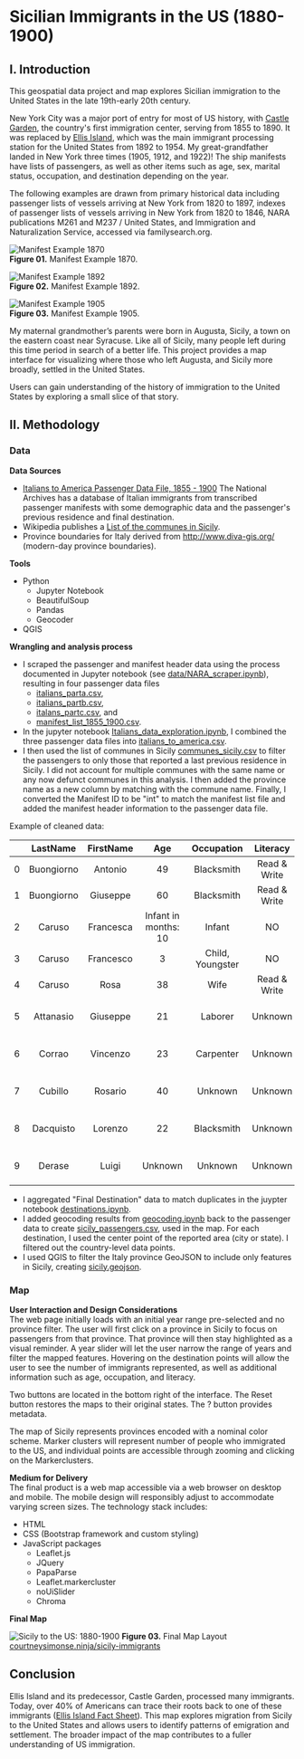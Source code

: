# Sicilian Immigrants in the US (1880-1900)

## I. Introduction

This geospatial data project and map explores Sicilian immigration to the United States in the late 19th-early 20th century.

New York City was a major port of entry for most of US history, with [Castle Garden](https://www.nps.gov/cacl/index.htm), the country's first immigration center, serving from 1855 to 1890. It was replaced by [Ellis Island](https://www.nps.gov/elis/index.htm), which was the main immigrant processing station for the United States from 1892 to 1954. My great-grandfather landed in New York three times (1905, 1912, and 1922)! The ship manifests have lists of passengers, as well as other items such as age, sex, marital status, occupation, and destination depending on the year.

The following examples are drawn from primary historical data including passenger lists of vessels arriving at New York from 1820 to 1897, indexes of passenger lists of vessels arriving in New York from 1820 to 1846, NARA publications M261 and M237 / United States, and Immigration and Naturalization Service, accessed via familysearch.org.  

![Manifest Example 1870](images/ManifestExample1870.jpg "1870")  
**Figure 01.** Manifest Example 1870.  

![Manifest Example 1892](images/ManifestExample1892.jpg "1892")  
**Figure 02.** Manifest Example 1892.   

![Manifest Example 1905](images/ManifestExample1905.jpg "1905")  
**Figure 03.** Manifest Example 1905.  

My maternal grandmother’s parents were born in Augusta, Sicily, a town on the eastern coast near Syracuse. Like all of Sicily, many people left during this time period in search of a better life. This project provides a map interface for visualizing where those who left Augusta, and Sicily more broadly, settled in the United States.  

Users can gain understanding of the history of immigration to the United States by exploring a small slice of that story.

## II. Methodology

### Data

**Data Sources**

- [Italians to America Passenger Data File, 1855 - 1900](https://aad.archives.gov/aad/series-description.jsp?s=4433&cat=GP44&bc=,sl&col=1002) The National Archives has a database of Italian immigrants from transcribed passenger manifests with some demographic data and the passenger's previous residence and final destination.
- Wikipedia publishes a [List of the communes in Sicily](https://en.wikipedia.org/wiki/List_of_communes_of_Sicily).
- Province boundaries for Italy derived from http://www.diva-gis.org/ (modern-day province boundaries).

**Tools**  
+ Python
  + Jupyter Notebook
  + BeautifulSoup
  + Pandas
  + Geocoder
+ QGIS

**Wrangling and analysis process**
+ I scraped the passenger and manifest header data using the process documented in Jupyter notebook (see [data/NARA_scraper.ipynb](project-files/NARA_scraper.ipynb)), resulting in four passenger data files
  + [italians_parta.csv](project-files/italians_parta.csv),
  + [italians_partb.csv](project-files/italians_partb.csv),
  + [italans_partc.csv](project-files/italians_partc.csv), and
  + [manifest_list_1855_1900.csv](project-files/manifest_list_1855_1900.csv).  
+ In the jupyter notebook [Italians_data_exploration.ipynb](project-files/Italians_data_exploration.ipynb), I combined the three passenger data files into [italians_to_america.csv](data/italians_to_america.csv).
+ I then used the list of communes in Sicily [communes_sicily.csv](data/communes_sicily.csv) to filter the passengers to only those that reported a last previous residence in Sicily. I did not account for multiple communes with the same name or any now defunct communes in this analysis. I then added the province name as a new column by matching with the commune name. Finally, I converted the Manifest ID to be "int" to match the manifest list file and added the manifest header information to the passenger data file.

Example of cleaned data:

|       | **LastName** | **FirstName** |       **Age**        |  **Occupation**  | **Literacy** | **CountryofOrigin** | **CityTownofLastResidence** | **DestinationCityTown** |           **TransitTravelCompartment**            | **ManifestID** | **Province** | **ShipName** |     **Port**     | **Arrival** |
| :---: | :----------: | :-----------: | :------------------: | :--------------: | :----------: | :-----------------: | :-------------------------: | :---------------------: | :-----------------------------------------------: | :------------: | :----------: | :----------: | :--------------: | :---------: |
|   0   |  Buongiorno  |    Antonio    |          49          |    Blacksmith    | Read & Write |        Italy        |           Sciacca           |        New York         | Return trip to USA - non US Citizen [Transit];... |     82236      |  Agrigento   |     EMS      |      Naples      | 12/29/1892  |
|   1   |  Buongiorno  |   Giuseppe    |          60          |    Blacksmith    | Read & Write |        Italy        |           Sciacca           |        New York         | Return trip to USA - non US Citizen [Transit];... |     82236      |  Agrigento   |     EMS      |      Naples      | 12/29/1892  |
|   2   |    Caruso    |   Francesca   | Infant in months: 10 |      Infant      |      NO      |        Italy        |           Sciacca           |        New York         | Return trip to USA - non US Citizen [Transit];... |     82236      |  Agrigento   |     EMS      |      Naples      | 12/29/1892  |
|   3   |    Caruso    |   Francesco   |          3           | Child, Youngster |      NO      |        Italy        |           Sciacca           |        New York         | Return trip to USA - non US Citizen [Transit];... |     82236      |  Agrigento   |     EMS      |      Naples      | 12/29/1892  |
|   4   |    Caruso    |     Rosa      |          38          |       Wife       | Read & Write |        Italy        |           Sciacca           |        New York         | Return trip to USA - non US Citizen [Transit];... |     82236      |  Agrigento   |     EMS      |      Naples      | 12/29/1892  |
|   5   |  Attanasio   |   Giuseppe    |          21          |     Laborer      |   Unknown    |        Italy        |           Palermo           |        New York         |  Staying in the USA [Transit]; Stowaway [Travel]  |     80591      |   Palermo    |   Gottardo   |     Antwerp      | 11/30/1884  |
|   6   |    Corrao    |   Vincenzo    |          23          |    Carpenter     |   Unknown    |        Italy        |           Palermo           |        New York         |  Staying in the USA [Transit]; Stowaway [Travel]  |     80591      |   Palermo    |   Gottardo   |     Antwerp      | 11/30/1884  |
|   7   |   Cubillo    |    Rosario    |          40          |     Unknown      |   Unknown    |        Italy        |           Messina           |        New York         |  Staying in the USA [Transit]; Stowaway [Travel]  |       63       |   Messina    |    Alesia    | Messina & Naples | 04/25/1885  |
|   8   |  Dacquisto   |    Lorenzo    |          22          |    Blacksmith    |   Unknown    |        Italy        |           Palermo           |        New York         |  Staying in the USA [Transit]; Stowaway [Travel]  |     80591      |   Palermo    |   Gottardo   |     Antwerp      | 11/30/1884  |
|   9   |    Derase    |     Luigi     |       Unknown        |     Unknown      |   Unknown    |        Italy        |           MESSINA           |        New York         |  Staying in the USA [Transit]; Stowaway [Travel]  |       63       |   Messina    |    Alesia    | Messina & Naples | 04/25/1885  |

 + I aggregated "Final Destination" data to match duplicates in the juypter notebook [destinations.ipynb](project-files/destinations.ipynb).
 + I added geocoding results from [geocoding.ipynb](project-files/geocoding.ipynb) back to the passenger data to create [sicily_passengers.csv](data/sicily_passengers.csv), used in the map. For each destination, I used the center point of the reported area (city or state). I filtered out the country-level data points.  
 + I used QGIS to filter the Italy province GeoJSON to include only features in Sicily, creating [sicily.geojson](data/sicily.geojson).

### Map
**User Interaction and Design Considerations**  
The web page initially loads with an initial year range pre-selected and no province filter. The user will first click on a province in Sicily to focus on passengers from that province. That province will then stay highlighted as a visual reminder. A year slider will let the user narrow the range of years and filter the mapped features. Hovering on the destination points will allow the user to see the number of immigrants represented, as well as additional information such as age, occupation, and literacy.

Two buttons are located in the bottom right of the interface. The Reset button restores the maps to their original states. The ? button provides metadata.  

The map of Sicily represents provinces encoded with a nominal color scheme. Marker clusters will represent number of people who immigrated to the US, and individual points are accessible through zooming and clicking on the Markerclusters.

**Medium for Delivery**  
The final product is a web map accessible via a web browser on desktop and mobile. The mobile design will responsibly adjust to accommodate varying screen sizes. The technology stack includes:  
+ HTML
+ CSS (Bootstrap framework and custom styling)
+ JavaScript packages
    + Leaflet.js
    + JQuery
    + PapaParse
    + Leaflet.markercluster
    + noUiSlider
    + Chroma

**Final Map**

![Sicily to the US: 1880-1900](images/final-map-screenshot.png)
**Figure 03.** Final Map Layout [courtneysimonse.ninja/sicily-immigrants](https://courtneysimonse.ninja/sicily-immigrants)

## Conclusion
Ellis Island and its predecessor, Castle Garden, processed many immigrants. Today, over 40% of Americans can trace their roots back to one of these immigrants ([Ellis Island Fact Sheet](https://www.nps.gov/npnh/learn/news/fact-sheet-elis.htm)). This map explores migration from Sicily to the United States and allows users to identify patterns of emigration and settlement.  The broader impact of the map contributes to a fuller understanding of US immigration.
